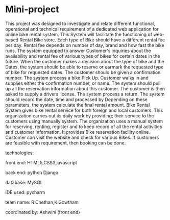 # Mini-project

  This project was designed to investigate and relate different functional, operational and
technical requirement of a dedicated web application for online bike rental system. This
System will facilitate the functioning of web-based Rental Bike store. Each type of Bike
should have a different rental fee per day. Rental fee depends on number of day, brand and
how fast the bike runs.
The system equipped to answer Customer's inquiries about the availability and rental fee of
various types of bikes for certain dates in the future. When the customer makes a decision
about the type of bike and the Dates, the system should be able to reserve or earmark the
requested type of bike for requested dates. The customer should be given a confirmation
number.
The system process a bike Pick Up. Customer walks in and supplies either the confirmation
number, or name. The system should pull up all the reservation information about this
customer. The customer is then asked to supply a drivers license. The system process a return.
The system should record the date, time and processed by Depending on these parameters, the
system calculate the final rental amount.
Bike Rental System gives bike rental service for both foreign and local customers. This
organization carries out its daily work by providing; their service to the customers using
manually system. The organization uses a manual system for reserving, renting, register and to
keep record of all the rental activities and customer information. It provides Bike reservation
facility online. Customer can visit the website and check for various Bikes. If customers are
feasible with requirement, then booking can be done.

technologies:

front end: HTML5,CSS3,javascript

back end: python Django

database: MySQL

IDE used: pycharm

team name: R.Chethan,K.Gowtham

coordinated by: Ashwini (front end)
